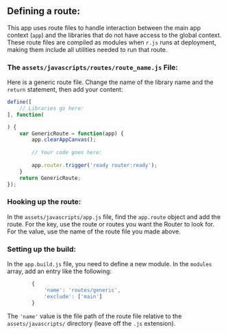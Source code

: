 ## Defining a route:

This app uses route files to handle interaction between the main app context (`app`) and the libraries that do not have access to the global context. These route files are compiled as modules when `r.js` runs at deployment, making them include all utilities needed to run that route.



### The `assets/javascripts/routes/route_name.js` File:

Here is a generic route file. Change the name of the library name and the `return` statement, then add your content:

```javascript
define([
	// Libraries go here:
], function(

) {
	var GenericRoute = function(app) {
		app.clearAppCanvas();
		
		// Your code goes here:
		
		app.router.trigger('ready router:ready');
	}
	return GenericRoute;
});
```

### Hooking up the route:

In the `assets/javascripts/app.js` file, find the `app.route` object and add the route. For the key, use the route or routes you want the Router to look for. For the value, use the name of the route file you made above.

### Setting up the build:

In the `app.build.js` file, you need to define a new module. In the `modules` array, add an entry like the following:

```javascript
		{
			'name': 'routes/generic',
			'exclude': ['main']
		}
```

The `'name'` value is the file path of the route file relative to the `assets/javascripts/` directory (leave off the `.js` extension).